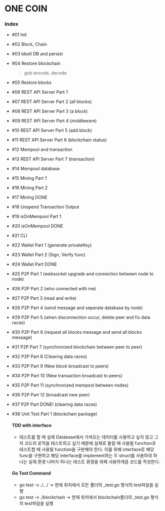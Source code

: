 # ONE COIN

### Index

- #01 Init

- #02 Block, Chain

- #03 bbolt DB and persist

- #04 Restore blockchain

  > gob encode, decode

- #05 Restore blocks

- #06 REST API Server Part 1

- #07 REST API Server Part 2 (all blocks)

- #08 REST API Server Part 3 (a block)

- #09 REST API Server Part 4 (middleware)

- #10 REST API Server Part 5 (add block)

- #11 REST API Server Part 6 (blockchain status)

- #12 Mempool and transaction

- #13 REST API Server Part 7 (transaction)

- #14 Mempool database

- #15 Mining Part 1

- #16 Mining Part 2

- #17 Mining DONE

- #18 Unspend Transaction Output

- #19 isOnMempool Part 1

- #20 isOnMempool DONE

- #21 CLI

- #22 Wallet Part 1 (generate privateKey)

- #23 Wallet Part 2 (Sign, Verify func)

- #24 Wallet Part DONE

- #25 P2P Part 1 (websocket upgrade and connection between node to node)

- #26 P2P Part 2 (who connected with me)

- #27 P2P Part 3 (read and write)

- #28 P2P Part 4 (send message and seperate database by node)

- #29 P2P Part 5 (when disconnection occur, delete peer and fix data races)

- #30 P2P Part 6 (request all blocks message and send all blocks message)

- #31 P2P Part 7 (synchronized blockchain between peer to peer)

- #32 P2P Part 8 (Clearing data races)

- #33 P2P Part 9 (New block broadcast to peers)

- #34 P2P Part 10 (New transaction broadcast to peers)

- #35 P2P Part 11 (synchronized mempool between nodes)

- #36 P2P Part 12 (broadcast new peer)

- #37 P2P Part DONE! (clearing data races)

- #38 Unit Test Part 1 (blockchain package)

  #### TDD with interface

  - 테스트를 할 때 실제 Database에서 가져오는 데이터를 사용하고 싶지 않고 그저 코드의 로직을 테스트하고 싶기 때문에 실제로 돌릴 때 사용될 function과 테스트할 때 사용될 function을
    구분해야 한다. 이를 위해 interface로 해당 func을 구현하고 해당 interface를 implement하는 두 struct를 사용하여 하나는 실제 환경 나머지 하나는 테스트 환경을 위해 사용하게끔 코드를 작성한다.

  #### Go Test Command

  - go test -v ./.../ -> 현재 위치에서 모든 폴더의 \_test.go 형식의 test파일을 실행
  - go test -v ./blockchain -> 현재 위치에서 blockchain폴더의 \_test.go 형식의 test파일을 실행
